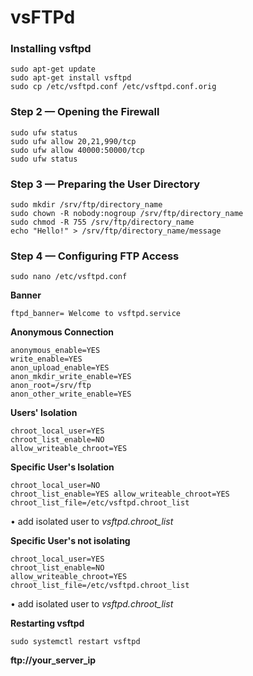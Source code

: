 # vsFTPd

### Installing vsftpd

```
sudo apt-get update
sudo apt-get install vsftpd
sudo cp /etc/vsftpd.conf /etc/vsftpd.conf.orig
```

### Step 2 — Opening the Firewall

```
sudo ufw status
sudo ufw allow 20,21,990/tcp
sudo ufw allow 40000:50000/tcp
sudo ufw status
```

### Step 3 — Preparing the User Directory

```
sudo mkdir /srv/ftp/directory_name
sudo chown -R nobody:nogroup /srv/ftp/directory_name
sudo chmod -R 755 /srv/ftp/directory_name
echo "Hello!" > /srv/ftp/directory_name/message
```

### Step 4 — Configuring FTP Access

```
sudo nano /etc/vsftpd.conf
```

**Banner**
```
ftpd_banner= Welcome to vsftpd.service
```

**Anonymous Connection**
```
anonymous_enable=YES
write_enable=YES
anon_upload_enable=YES
anon_mkdir_write_enable=YES
anon_root=/srv/ftp
anon_other_write_enable=YES
```

**Users' Isolation**
```
chroot_local_user=YES
chroot_list_enable=NO
allow_writeable_chroot=YES
```

**Specific User's Isolation**
```
chroot_local_user=NO
chroot_list_enable=YES allow_writeable_chroot=YES
chroot_list_file=/etc/vsftpd.chroot_list
```
• add isolated user to *vsftpd.chroot_list*

**Specific User's not isolating**
```
chroot_local_user=YES
chroot_list_enable=NO
allow_writeable_chroot=YES
chroot_list_file=/etc/vsftpd.chroot_list
```
• add isolated user to *vsftpd.chroot_list*

**Restarting vsftpd**
```
sudo systemctl restart vsftpd
```

**ftp://your_server_ip**

